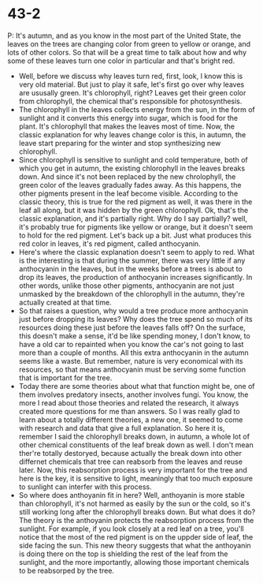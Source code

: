 # 43-2
P: It's autumn, and as you know in the most part of the United State, the leaves on the trees are changing color from green to yellow or orange, and lots of other colors. So that will be a great time to talk about how and why some of these leaves turn one color in particular and that's bright red. 
+ Well, before we discuss why leaves turn red, first, look, I know this is very old material. But just to play it safe, let's first go over why leaves are ususally green. It's chlorophyll, right? Leaves get their green color from chlorophyll, the chemical that's responsible for photosynthesis. 
+ The chlorophyll in the leaves collects energy from the sun, in the form of sunlight and it converts this energy into sugar, which is food for the plant. It's chlorophyll that makes the leaves most of time. Now, the classic explanation for why leaves change color is this, in autumn, the leave start preparing for the winter and stop synthesizing new chlorophyll. 
+ Since chlorophyll is sensitive to sunlight and cold temperature, both of which you get in autumn, the existing chlorophyll in the leaves breaks down. And since it's not been replaced by the new chrolophyll, the green color of the leaves gradually fades away. As this happens, the other pigments present in the leaf become visible. According to the classic theory, this is true for the red pigment as well, it was there in the leaf all along, but it was hidden by the green chlorophyll. Ok, that's the classic explanation, and it's partially right. Why do I say partially? well, it's probably true for pigments like yellow or orange, but it doesn't seem to hold for the red pigment. Let's back up a bit. Just what produces this red color in leaves, it's red pigment, called anthocyanin. 
+ Here's where the classic explanation doesn't seem to apply to red. What is the interesting is that during the summer, there was very little if any anthocyanin in the leaves, but in the weeks before a trees is about to drop its leaves, the production of anthocyanin increases significantly. In other words, unlike those other pigments, anthocyanin are not just unmasked by the breakdown of the chlorophyll in the autumn, they're actually created at that time. 
+ So that raises a question, why would a tree produce more anthocyanin just before dropping its leaves? Why does the tree spend so much of its resources doing these just before the leaves falls off? On the surface, this doesn't make a sense, it'd be like spending money, I don't know, to have a old car to repainted when you know the car's not going to last more than a couple of months. All this extra anthocyanin in the autumn seems like a waste. But remember, nature is very economical with its resources, so that means anthocyanin must be serving some function that is important for the tree.
+ Today there are some theories about what that function might be, one of them involves predatory insects, another involves fungi. You know, the more I read about those theories and related the research, it always created more questions for me than answers. So I was really glad to learn about a totally different theories, a new one, it seemed to come with research and data that give a full explanation. So here it is, remember I said the chlorophyll breaks down, in autumn, a whole lot of other chemical constituents of the leaf break down as well. I don't mean ther're totally destoryed, because actually the break down into other differnet chemicals that tree can reabsorb from the leaves and reuse later. Now, this reabsorption process is very important for the tree and here is the key, it is sensitive to light, meaningly that too much exposure to sunlight can interfer with this process.
+ So where does anthoyanin fit in here? Well, anthoyanin is more stable than chlorophyll, it's not harmed as easily by the sun or the cold, so it's still working long after the chlorophyll breaks down. But what does it do? The theory is the anthoyanin protects the reabsorption process from the sunlight. For example, if you look closely at a red leaf on a tree, you'll notice that the most of the red pigment is on the uppder side of leaf, the side facing the sun. This new theory suggests that what the anthoyanin is doing there on the top is shielding the rest of the leaf from the sunlight, and the more importantly, allowing those important chemicals to be reabsorped by the tree.